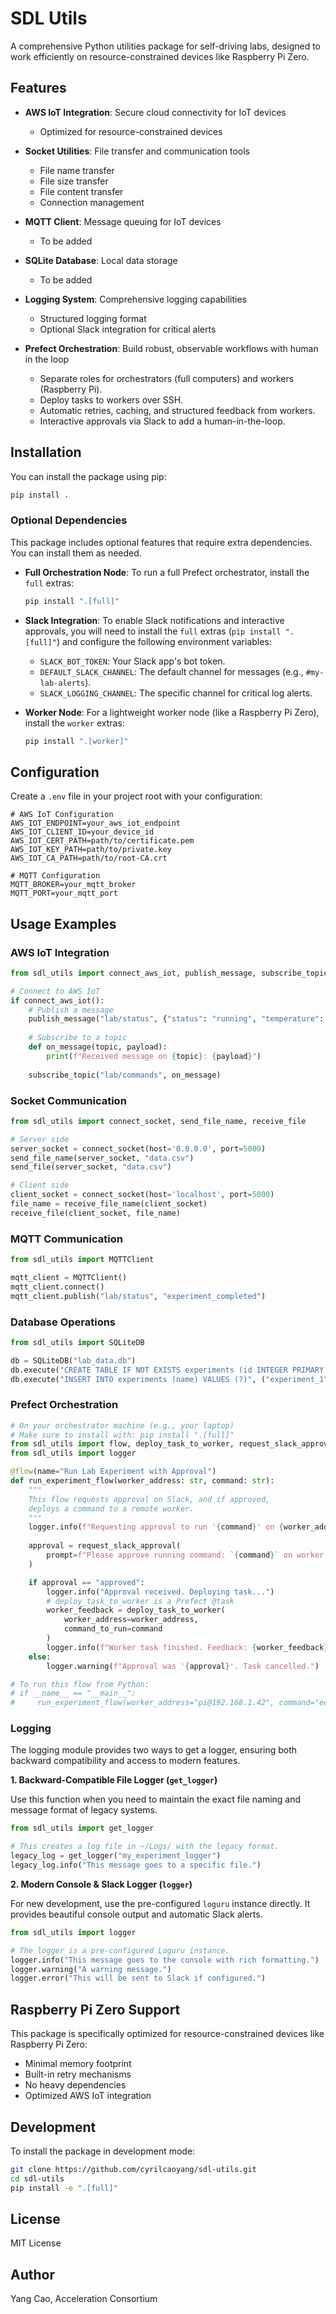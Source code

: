 # SDL Utils

A comprehensive Python utilities package for self-driving labs, designed to work efficiently on resource-constrained devices like Raspberry Pi Zero.

## Features

- **AWS IoT Integration**: Secure cloud connectivity for IoT devices
  - Optimized for resource-constrained devices

- **Socket Utilities**: File transfer and communication tools
  - File name transfer
  - File size transfer
  - File content transfer
  - Connection management

- **MQTT Client**: Message queuing for IoT devices
  - To be added

- **SQLite Database**: Local data storage
  - To be added

- **Logging System**: Comprehensive logging capabilities
  - Structured logging format
  - Optional Slack integration for critical alerts

- **Prefect Orchestration**: Build robust, observable workflows with human in the loop
  - Separate roles for orchestrators (full computers) and workers (Raspberry Pi).
  - Deploy tasks to workers over SSH.
  - Automatic retries, caching, and structured feedback from workers.
  - Interactive approvals via Slack to add a human-in-the-loop.

## Installation

You can install the package using pip:

```bash
pip install .
```

### Optional Dependencies

This package includes optional features that require extra dependencies. You can install them as needed.

- **Full Orchestration Node**: To run a full Prefect orchestrator, install the `full` extras:
  ```bash
  pip install ".[full]"
  ```

- **Slack Integration**: To enable Slack notifications and interactive approvals, you will need to install the `full` extras (`pip install ".[full]"`) and configure the following environment variables:
  - `SLACK_BOT_TOKEN`: Your Slack app's bot token.
  - `DEFAULT_SLACK_CHANNEL`: The default channel for messages (e.g., `#my-lab-alerts`).
  - `SLACK_LOGGING_CHANNEL`: The specific channel for critical log alerts.

- **Worker Node**: For a lightweight worker node (like a Raspberry Pi Zero), install the `worker` extras:
  ```bash
  pip install ".[worker]"
  ```

## Configuration

Create a `.env` file in your project root with your configuration:

```env
# AWS IoT Configuration
AWS_IOT_ENDPOINT=your_aws_iot_endpoint
AWS_IOT_CLIENT_ID=your_device_id
AWS_IOT_CERT_PATH=path/to/certificate.pem
AWS_IOT_KEY_PATH=path/to/private.key
AWS_IOT_CA_PATH=path/to/root-CA.crt

# MQTT Configuration
MQTT_BROKER=your_mqtt_broker
MQTT_PORT=your_mqtt_port
```

## Usage Examples

### AWS IoT Integration

```python
from sdl_utils import connect_aws_iot, publish_message, subscribe_topic

# Connect to AWS IoT
if connect_aws_iot():
    # Publish a message
    publish_message("lab/status", {"status": "running", "temperature": 25.5})
    
    # Subscribe to a topic
    def on_message(topic, payload):
        print(f"Received message on {topic}: {payload}")
    
    subscribe_topic("lab/commands", on_message)
```

### Socket Communication

```python
from sdl_utils import connect_socket, send_file_name, receive_file

# Server side
server_socket = connect_socket(host='0.0.0.0', port=5000)
send_file_name(server_socket, "data.csv")
send_file(server_socket, "data.csv")

# Client side
client_socket = connect_socket(host='localhost', port=5000)
file_name = receive_file_name(client_socket)
receive_file(client_socket, file_name)
```

### MQTT Communication

```python
from sdl_utils import MQTTClient

mqtt_client = MQTTClient()
mqtt_client.connect()
mqtt_client.publish("lab/status", "experiment_completed")
```

### Database Operations

```python
from sdl_utils import SQLiteDB

db = SQLiteDB("lab_data.db")
db.execute("CREATE TABLE IF NOT EXISTS experiments (id INTEGER PRIMARY KEY, name TEXT)")
db.execute("INSERT INTO experiments (name) VALUES (?)", ("experiment_1",))
```

### Prefect Orchestration

```python
# On your orchestrator machine (e.g., your laptop)
# Make sure to install with: pip install ".[full]"
from sdl_utils import flow, deploy_task_to_worker, request_slack_approval
from sdl_utils import logger

@flow(name="Run Lab Experiment with Approval")
def run_experiment_flow(worker_address: str, command: str):
    """
    This flow requests approval on Slack, and if approved,
    deploys a command to a remote worker.
    """
    logger.info(f"Requesting approval to run '{command}' on {worker_address}")
    
    approval = request_slack_approval(
        prompt=f"Please approve running command: `{command}` on worker `{worker_address}`."
    )

    if approval == "approved":
        logger.info("Approval received. Deploying task...")
        # deploy_task_to_worker is a Prefect @task
        worker_feedback = deploy_task_to_worker(
            worker_address=worker_address,
            command_to_run=command
        )
        logger.info(f"Worker task finished. Feedback: {worker_feedback}")
    else:
        logger.warning(f"Approval was '{approval}'. Task cancelled.")

# To run this flow from Python:
# if __name__ == "__main__":
#     run_experiment_flow(worker_address="pi@192.168.1.42", command="echo 'Hello from worker'")
```

### Logging

The logging module provides two ways to get a logger, ensuring both backward compatibility and access to modern features.

**1. Backward-Compatible File Logger (`get_logger`)**

Use this function when you need to maintain the exact file naming and message format of legacy systems.

```python
from sdl_utils import get_logger

# This creates a log file in ~/Logs/ with the legacy format.
legacy_log = get_logger("my_experiment_logger")
legacy_log.info("This message goes to a specific file.")
```

**2. Modern Console & Slack Logger (`logger`)**

For new development, use the pre-configured `loguru` instance directly. It provides beautiful console output and automatic Slack alerts.

```python
from sdl_utils import logger

# The logger is a pre-configured Loguru instance.
logger.info("This message goes to the console with rich formatting.")
logger.warning("A warning message.")
logger.error("This will be sent to Slack if configured.")
```

## Raspberry Pi Zero Support

This package is specifically optimized for resource-constrained devices like Raspberry Pi Zero:

- Minimal memory footprint
- Built-in retry mechanisms
- No heavy dependencies
- Optimized AWS IoT integration

## Development

To install the package in development mode:

```bash
git clone https://github.com/cyrilcaoyang/sdl-utils.git
cd sdl-utils
pip install -e ".[full]"
```

## License

MIT License

## Author

Yang Cao, Acceleration Consortium
